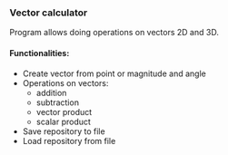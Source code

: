 ### Vector calculator

Program allows doing operations on vectors 2D and 3D.

#### Functionalities:
- Create vector from point or magnitude and angle
- Operations on vectors:
    - addition
    - subtraction
    - vector product
    - scalar product
- Save repository to file
- Load repository from file
